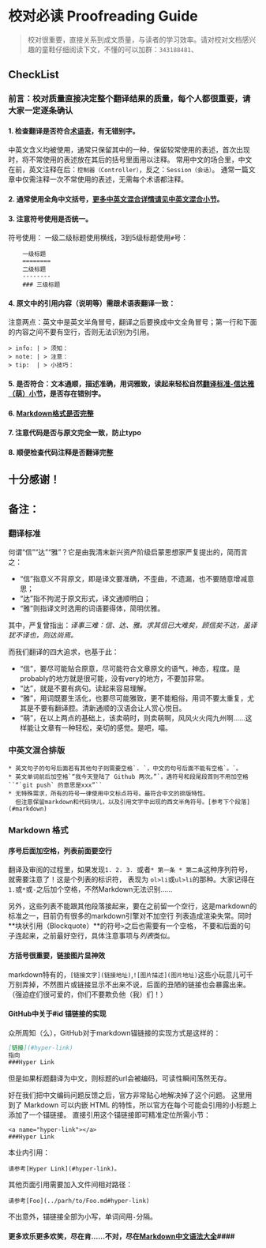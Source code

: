 校对必读 Proofreading Guide
=======
> 校对很重要，直接关系到成文质量，与读者的学习效率。请对校对文档感兴趣的童鞋仔细阅读下文，不懂的可以加群：`343188481`、

CheckList
---------

### 前言：校对质量直接决定整个翻译结果的质量，每个人都很重要，请大家一定逐条确认

#### 1. 检查翻译是否符合[术语表](translation-glossary.md)，有无错别字。

中英文含义均被使用，通常只保留其中的一种，保留较常使用的表述，首次出现时，将不常使用的表述放在其后的括号里面用以注释。
常用中文的场合里，中文在前，英文注释在后：`控制器（Controller）`，反之：`Session（会话）`。
通常一篇文章中仅需注释一次不常使用的表述，无需每个术语都注释。

#### 2. 通常使用全角中文括号，[更多中英文混合详情请见中英文混合小节](#mixup-en-zh)。

#### 3. 注意符号使用是否统一。
符号使用：
一级二级标题使用横线，3到5级标题使用`#`号：
```
    一级标题
    ========
    二级标题
    --------
    ### 三级标题
```
#### 4. 原文中的引用内容（说明等）需跟术语表翻译一致：

注意两点：英文中是英文半角冒号，翻译之后要换成中文全角冒号；第一行和下面的内容之间不要有空行，否则无法识别为引用。
```
> info: | > 须知：
> note: | > 注意：
> tip:  | > 小技巧：
```

#### 5. 是否符合：文本通顺，描述准确，用词雅致，读起来轻松自然[翻译标准-信达雅（萌）小节](#xin-da-ya)，是否存在错别字。

#### 6. [Markdown格式是否完整](#markdown-format)

#### 7. 注意代码是否与原文完全一致，防止typo

#### 8. 顺便检查代码注释是否翻译完整

十分感谢！
--------

备注：
-----

<a name="xin-da-ya"></a>
### 翻译标准
何谓“信”“达”“雅”？它是由我清末新兴资产阶级启蒙思想家严复提出的，简而言之：

- “信”指意义不背原文，即是译文要准确，不歪曲，不遗漏，也不要随意增减意思；
- “达”指不拘泥于原文形式，译文通顺明白；
- “雅”则指译文时选用的词语要得体，简明优雅。

其中，严复曾指出：*译事三难：信、达、雅。求其信已大难矣，顾信矣不达，虽译犹不译也，则达尚焉。*

而我们翻译的四大追求，也基于此：

- “信”，要尽可能贴合原意，尽可能符合文章原文的语气，神态，程度。是probably的地方就是很可能，没有very的地方，不要加非常。
- “达”，就是不要有病句。读起来容易理解。
- “雅”，用词既要生活化，也要尽可能雅致，更不能粗俗，用词不要太重复，尤其是不要有翻译腔。清新通顺的汉语会让人赏心悦目。
- “萌”，在以上两点的基础上，该卖萌时，则卖萌啊，风风火火闯九州啊……这样能让文章有一种轻松，亲切的感觉。是吧，喵。

<a name="mixup-en-zh" ></a>
### 中英文混合排版
    * 英文句子的句号后面若有其他句子则需要空格`. `，中文的句号后面不能有空格`。`。
    * 英文单词前后加空格`“我今天登陆了 Github 两次。”`，遇符号和段尾段首则不用加空格``“`git push` 的意思是xxx”``
    * 无特殊需求，所有的符号一律使用中文标点符号。最符合中文的排版特性。
      但注意保留markdown和代码块儿，以及引用文字中出现的西文半角符号。[参考下个段落](#markdown)

<a name="markdown-format" ></a>
### Markdown 格式

#### 序号后面加空格，列表前面要空行
翻译及审阅的过程里，如果发现`1. 2. 3. `或者`* 第一条 * 第二条`这种序列符号，就需要注意了！这是个列表的标识符，
表现为 `ol>li`或`ul>li`的那种。大家记得在`1.`或`*`或`-`之后加个空格，不然Markdown无法识别……

另外，这些列表不能跟其他段落接起来，要在之前留一个空行，这是markdown的标准之一，目前仍有很多的markdown引擎对不加空行
列表造成渲染失常。同时**块状引用（Blockquote）**的符号`>`之后也需要有一个空格，
不要和后面的句子连起来，之前最好空行，具体注意事项与*列表*类似。

#### 方括号很重要，链接图片显神效
markdown特有的，`[链接文字](链接地址)`,`![图片描述](图片地址)`这些小玩意儿可千万别弄掉，不然图片或链接显示不出来不说，后面的丑陋的链接也会暴露出来。（强迫症们很可爱的，你们不要欺负他（我）们！）

#### GitHub中关于#id 锚链接的实现

众所周知（么），GitHub对于markdown锚链接的实现方式是这样的：
```Markdown
[链接](#hyper-link)
指向
###Hyper Link
```
但是如果标题翻译为中文，则标题的url会被编码，可读性瞬间荡然无存。

好在我们把中文编码问题反馈之后，官方非常贴心地解决掉了这个问题。
这里用到了 Markdown 可以内嵌 HTML 的特性，所以官方在每个可能会引用的小标题上添加了一个锚链接。
直接引用这个锚链接即可精准定位所需小节：

```
<a name="hyper-link"></a>
###Hyper Link
```

本业内引用：
```
请参考[Hyper Link](#hyper-link)。
```
其他页面引用需要加入文件间相对路径：
```
请参考[Foo](../parh/to/Foo.md#hyper-link)
```
不出意外，锚链接全部为小写，单词间用`-`分隔。

#### 更多欢乐更多欢笑，尽在肯……不对，尽在[Markdown中文语法大全](http://wowubuntu.com/markdown/)####
